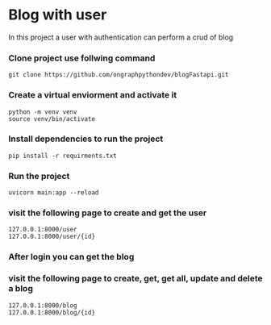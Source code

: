 # Blog with user
In this project a user with authentication can perform a crud of blog


### Clone project use follwing command
```
git clone https://github.com/ongraphpythondev/blogFastapi.git
```

### Create a virtual enviorment and activate it
```
python -m venv venv
source venv/bin/activate
```

### Install dependencies to run the project
```
pip install -r requirments.txt
```

### Run the project
```
uvicorn main:app --reload
```

### visit the following page to create and get the user
```
127.0.0.1:8000/user
127.0.0.1:8000/user/{id}
```
### After login you can get the blog 
### visit the following page to create, get, get all, update and delete a blog
```
127.0.0.1:8000/blog
127.0.0.1:8000/blog/{id}
```
